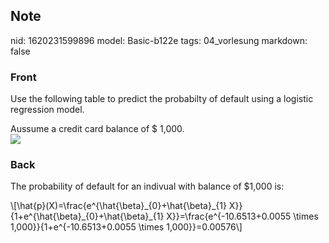 ## Note
nid: 1620231599896
model: Basic-b122e
tags: 04_vorlesung
markdown: false

### Front
Use the following table to predict the probabilty of default using
a logistic regression model.
<div>
  Aussume a credit card balance of $ 1,000.
  <div>
    <div><img src= 
    "paste-7c799490c296454312fc610cdaf75f32775afe19.jpg"></div>
  </div>
</div>

### Back
The probability of default for an indivual with balance of $1,000 is:<div>
</div><div>\[\hat{p}(X)=\frac{e^{\hat{\beta}_{0}+\hat{\beta}_{1} X}}{1+e^{\hat{\beta}_{0}+\hat{\beta}_{1} X}}=\frac{e^{-10.6513+0.0055 \times 1,000}}{1+e^{-10.6513+0.0055 \times 1,000}}=0.00576\]
</div>
